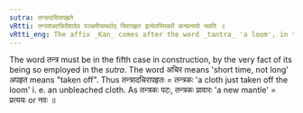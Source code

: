 ```yaml
---
sutra: तन्त्रादचिरापहृते
vRtti: तन्त्रशब्दान्निर्देशादेव पञ्चमीसमर्थाद् चिरापहृत इत्येतस्मिन्नर्थे कन्प्रत्ययो भवति ॥
vRtti_eng: The affix _Kan_ comes after the word _tantra_ 'a loom', in the sense of 'taken off therefrom not long ago or shortly before'.
---
```

The word तन्त्र must be in the fifth case in construction, by the very fact of its being so employed in the _sutra_. The word अचिर means 'short time, not long' अपहृत means "taken off". Thus तन्त्रादचिरापहृतः = तन्त्रकः 'a cloth just taken off the loom' i. e. an unbleached cloth. As तन्त्रकः पटः, तन्त्रकः प्रावारः 'a new mantle' = प्रत्ययः or नवः ॥
